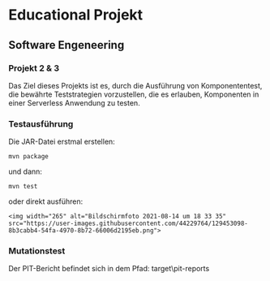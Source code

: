 # Educational Projekt
## Software Engeneering
### Projekt 2 & 3
Das Ziel dieses Projekts ist es, durch die Ausführung von Komponententest, die bewährte Teststrategien vorzustellen, die es erlauben, Komponenten in einer Serverless Anwendung zu testen. 

### Testausführung
Die JAR-Datei erstmal erstellen:

```
mvn package
```
und dann:
```
mvn test
```
oder direkt ausführen:
```
<img width="265" alt="Bildschirmfoto 2021-08-14 um 18 33 35" src="https://user-images.githubusercontent.com/44229764/129453098-8b3cabb4-54fa-4970-8b72-66006d2195eb.png">
```

### Mutationstest
Der PIT-Bericht befindet sich in dem Pfad: target\pit-reports


